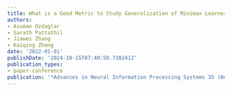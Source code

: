 ```yaml
---
title: What is a Good Metric to Study Generalization of Minimax Learners?
authors:
- Asuman Ozdaglar
- Sarath Pattathil
- Jiawei Zhang
- Kaiqing Zhang
date: '2022-01-01'
publishDate: '2024-10-15T07:40:50.730241Z'
publication_types:
- paper-conference
publication: '*Advances in Neural Information Processing Systems 35 (NeurIPS 2022)*'
---
```

